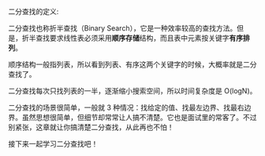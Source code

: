 二分查找的定义:

二分查找也称折半查找（Binary Search），它是一种效率较高的查找方法。但是，折半查找要求线性表必须采用**顺序存储**结构，而且表中元素按关键字**有序排列**。

顺序结构一般指列表，所以看到列表、有序这两个关键字的时候，大概率就是二分查找了。

二分查找每次只找列表的一半，逐渐缩小搜索空间，所以时间复杂度是 O(logN)。

二分查找的场景很简单，一般就 3 种情况：找给定的值、找最左边界、找最右边界。虽然思想很简单，但细节却常常让人搞不清楚。它也是面试里的常客了。不过别紧张，这章就让你搞清楚二分查找，从此再也不怕！

接下来一起学习二分查找吧！
